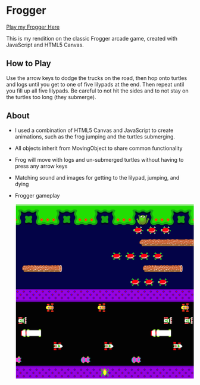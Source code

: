 # Frogger

[Play my Frogger Here](http://www.vicchen.xyz/frogger)

This is my rendition on the classic Frogger arcade game, created with JavaScript
and HTML5 Canvas.

## How to Play

Use the arrow keys to dodge the trucks on the road, then hop onto turtles and
logs until you get to one of five lilypads at the end. Then repeat until you
fill up all five lilypads. Be careful to not hit the sides and to not stay on
the turtles too long (they submerge).

## About

* I used a combination of HTML5 Canvas and JavaScript to create animations, such
as the frog jumping and the turtles submerging.
* All objects inherit from MovingObject to share common functionality
* Frog will move with logs and un-submerged turtles without having to press any arrow keys
* Matching sound and images for getting to the lilypad, jumping, and dying
* Frogger gameplay

  ![gameplay](assets/frogger.png)
